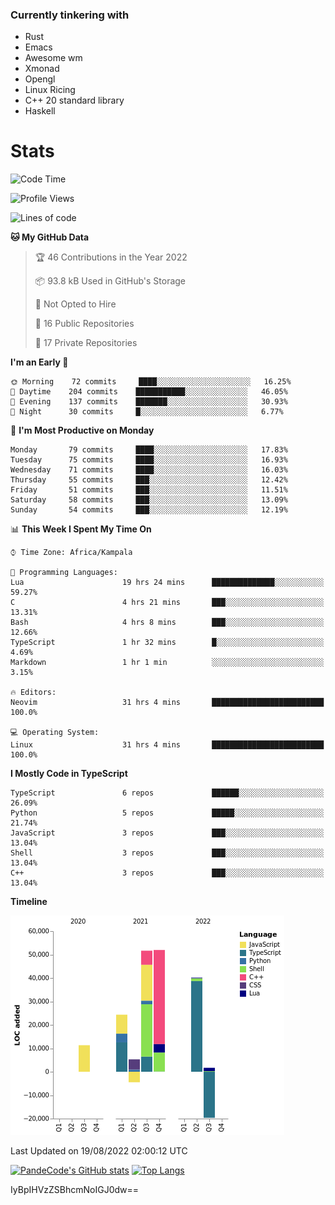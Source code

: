 ### Currently tinkering with
 - Rust
 - Emacs
 - Awesome wm
 - Xmonad
 - Opengl
 - Linux Ricing
 - C++ 20 standard library
 - Haskell

# Stats
<!--START_SECTION:waka-->
![Code Time](http://img.shields.io/badge/Code%20Time-284%20hrs%2030%20mins-blue)

![Profile Views](http://img.shields.io/badge/Profile%20Views-0-blue)

![Lines of code](https://img.shields.io/badge/From%20Hello%20World%20I%27ve%20Written-162%20Thousand%20lines%20of%20code-blue)

**🐱 My GitHub Data** 

> 🏆 46 Contributions in the Year 2022
 > 
> 📦 93.8 kB Used in GitHub's Storage 
 > 
> 🚫 Not Opted to Hire
 > 
> 📜 16 Public Repositories 
 > 
> 🔑 17 Private Repositories  
 > 
**I'm an Early 🐤** 

```text
🌞 Morning    72 commits     ████░░░░░░░░░░░░░░░░░░░░░   16.25% 
🌆 Daytime    204 commits    ███████████░░░░░░░░░░░░░░   46.05% 
🌃 Evening    137 commits    ███████░░░░░░░░░░░░░░░░░░   30.93% 
🌙 Night      30 commits     █░░░░░░░░░░░░░░░░░░░░░░░░   6.77%

```
📅 **I'm Most Productive on Monday** 

```text
Monday       79 commits     ████░░░░░░░░░░░░░░░░░░░░░   17.83% 
Tuesday      75 commits     ████░░░░░░░░░░░░░░░░░░░░░   16.93% 
Wednesday    71 commits     ████░░░░░░░░░░░░░░░░░░░░░   16.03% 
Thursday     55 commits     ███░░░░░░░░░░░░░░░░░░░░░░   12.42% 
Friday       51 commits     ███░░░░░░░░░░░░░░░░░░░░░░   11.51% 
Saturday     58 commits     ███░░░░░░░░░░░░░░░░░░░░░░   13.09% 
Sunday       54 commits     ███░░░░░░░░░░░░░░░░░░░░░░   12.19%

```


📊 **This Week I Spent My Time On** 

```text
⌚︎ Time Zone: Africa/Kampala

💬 Programming Languages: 
Lua                      19 hrs 24 mins      ██████████████░░░░░░░░░░░   59.27% 
C                        4 hrs 21 mins       ███░░░░░░░░░░░░░░░░░░░░░░   13.31% 
Bash                     4 hrs 8 mins        ███░░░░░░░░░░░░░░░░░░░░░░   12.66% 
TypeScript               1 hr 32 mins        █░░░░░░░░░░░░░░░░░░░░░░░░   4.69% 
Markdown                 1 hr 1 min          ░░░░░░░░░░░░░░░░░░░░░░░░░   3.15%

🔥 Editors: 
Neovim                   31 hrs 4 mins       █████████████████████████   100.0%

💻 Operating System: 
Linux                    31 hrs 4 mins       █████████████████████████   100.0%

```

**I Mostly Code in TypeScript** 

```text
TypeScript               6 repos             ██████░░░░░░░░░░░░░░░░░░░   26.09% 
Python                   5 repos             █████░░░░░░░░░░░░░░░░░░░░   21.74% 
JavaScript               3 repos             ███░░░░░░░░░░░░░░░░░░░░░░   13.04% 
Shell                    3 repos             ███░░░░░░░░░░░░░░░░░░░░░░   13.04% 
C++                      3 repos             ███░░░░░░░░░░░░░░░░░░░░░░   13.04%

```


**Timeline**

![Chart not found](https://raw.githubusercontent.com/PandeCode/PandeCode/main/charts/bar_graph.png) 


 Last Updated on 19/08/2022 02:00:12 UTC
<!--END_SECTION:waka-->
[![PandeCode's GitHub stats](https://github-readme-stats.vercel.app/api?username=PandeCode&theme=dracula&hide_border=true&show_icons=true)](https://github.com/anuraghazra/github-readme-stats)
[![Top Langs](https://github-readme-stats.vercel.app/api/top-langs/?username=PandeCode&layout=compact&theme=dracula&hide_border=true)](https://github.com/anuraghazra/github-readme-stats)

IyBpIHVzZSBhcmNoIGJ0dw==
